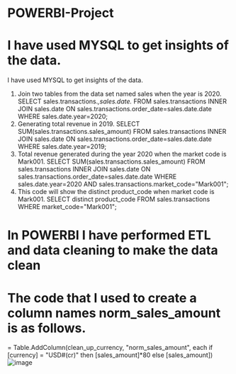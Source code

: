 # POWERBI-Project
# I have used MYSQL to get insights of the data.
I have used MYSQL to get insights of the data.
1. Join two tables from the data set named sales when the year is 2020.
SELECT sales.transactions.*,sales.date.*
FROM sales.transactions INNER JOIN sales.date ON sales.transactions.order_date=sales.date.date
WHERE sales.date.year=2020;
2.  Generating total revenue in 2019.
SELECT SUM(sales.transactions.sales_amount) FROM sales.transactions INNER JOIN sales.date ON sales.transactions.order_date=sales.date.date
WHERE sales.date.year=2019;
3. Total revenue generated during the year 2020 when the market code is Mark001.
SELECT SUM(sales.transactions.sales_amount) FROM sales.transactions INNER JOIN sales.date ON sales.transactions.order_date=sales.date.date
WHERE sales.date.year=2020 AND sales.transactions.market_code="Mark001";
4. This code will show the distinct product_code when market code is Mark001.
SELECT distinct product_code FROM sales.transactions WHERE market_code="Mark001";
# In POWERBI I have performed ETL and data cleaning to make the data clean
# The code that I used to create a column names norm_sales_amount is as follows.
= Table.AddColumn(clean_up_currency, "norm_sales_amount", each if [currency] = "USD#(cr)" then [sales_amount]*80 else [sales_amount])
![image](https://user-images.githubusercontent.com/116423607/227001519-ab455029-eef5-4e7e-a958-e3a269e4b5ae.png)

